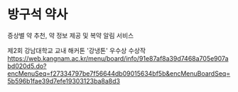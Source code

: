 # 방구석 약사

증상별 약 추천, 약 정보 제공 및 복약 알림 서비스

제2회 강남대학교 교내 해커톤 '강냉톤' 우수상 수상작
https://web.kangnam.ac.kr/menu/board/info/91e87af8a39d7468a705e907abd020d5.do?encMenuSeq=f27334797be7f56644db09015634bf5b&encMenuBoardSeq=5b596b1fae39d7efe19303123ba8a8d3

